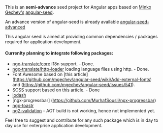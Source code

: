 This is an **semi-advance** seed project for Angular apps based on [Minko Gechev's](https://github.com/mgechev) [angular-seed](https://github.com/mgechev/angular-seed).

An advance version of angular-seed is already available [angular-seed-advanced](https://github.com/NathanWalker/angular-seed-advanced)

This angular seed is aimed at providing common dependencies / packages required for application development. 

#### Currenlty planning to integrate following packages:
- [ngx-translate/core](https://github.com/ngx-translate/core) i18n support. - Done.
- [ngx-translate/http-loader](https://github.com/ngx-translate/http-loader) loading language files using http. - Done.
- Font Awesome based on [this article] (https://github.com/mgechev/angular-seed/wiki/Add-external-fonts) and (https://github.com/mgechev/angular-seed/issues/541).
- SCSS support based on [this article](https://github.com/mgechev/angular-seed/wiki/Working-with-SASS). - Done
- [lodash](https://lodash.com/)
- [ngx-progressbar] (https://github.com/MurhafSousli/ngx-progressbar)
- [ngx-toastr](https://github.com/scttcper/ngx-toastr)
- [ng2-validation](https://github.com/yuyang041060120/ng2-validation) - AOT build is not working, hence not implemented yet. 

Feel free to suggest and contribute for any such package which is in day to day use for enterprise application development. 
